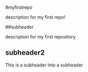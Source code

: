 #myfirstrepo

description for my first repo!

##subheader

description for my first repository

## subheader2

This is a subheader into a subheader